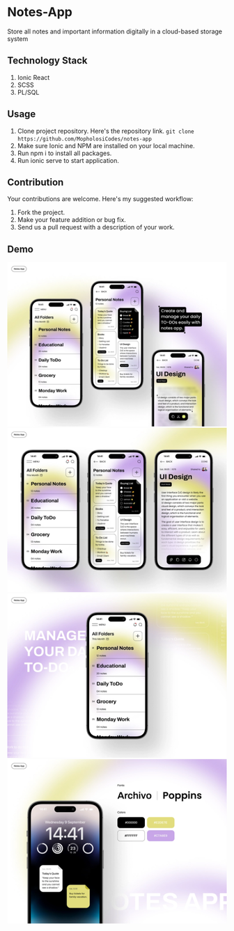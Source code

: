 # Notes-App
Store all notes and important information digitally in a cloud-based storage system
## Technology Stack
1. Ionic React
2. SCSS
3. PL/SQL
## Usage
1. Clone project repository. Here's the repository link. `git clone https://github.com/MopholosiCodes/notes-app`
2. Make sure Ionic and NPM are installed on your local machine.
2. Run npm i to install all packages.
3. Run ionic serve to start application.
## Contribution
Your contributions are welcome. Here's my suggested workflow:
1. Fork the project.
2. Make your feature addition or bug fix.
3. Send us a pull request with a description of your work.

## Demo
<img src="./documentation/UI-design/2.webp" />
<img src="./documentation/UI-design/1.webp" />
<img src="./documentation/UI-design/4.webp" />
<img src="./documentation/UI-design/3.webp" />
